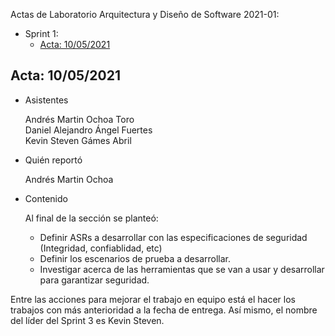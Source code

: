 Actas de Laboratorio Arquitectura y Diseño de Software 2021-01:

* Sprint 1:
  * [Acta: 10/05/2021](https://github.com/danr844/TestEDA/blob/main/ISIS2503-202101-S2-ARCHITECTOVERFLOWEXCEPTION.wiki/Actas-de-Laboratorios.md#acta-29012021)
 
## Acta: 10/05/2021

* Asistentes

   Andrés Martin Ochoa Toro <br>
   Daniel Alejandro Ángel Fuertes <br>
   Kevin Steven Gámes Abril <br>

* Quién reportó

   Andrés Martin Ochoa

* Contenido

   Al final de la sección se planteó:
     * Definir ASRs a desarrollar con las especificaciones de seguridad (Integridad, confiablidad, etc)
     * Definir los escenarios de prueba a desarrollar.
     * Investigar acerca de las herramientas que se van a usar y desarrollar para garantizar seguridad.



Entre las acciones para mejorar el trabajo en equipo está el hacer los trabajos con más anterioridad a la fecha de entrega.
Así mismo, el nombre del líder del Sprint 3 es Kevin Steven.
  
